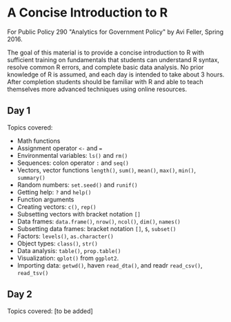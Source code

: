 # A Concise Introduction to R

For Public Policy 290 "Analytics for Government Policy" by Avi Feller, Spring 2016.

The goal of this material is to provide a concise introduction to R with sufficient training on fundamentals that students can understand R syntax, resolve common R errors, and complete basic data analysis. No prior knowledge of R is assumed, and each day is intended to take about 3 hours. After completion students should be familiar with R and able to teach themselves more advanced techniques using online resources.

## Day 1

Topics covered:

* Math functions
* Assignment operator `<-` and `=`
* Environmental variables: `ls()` and `rm()`
* Sequences: colon operator `:` and `seq()`
* Vectors, vector functions `length()`, `sum()`, `mean()`, `max()`, `min()`, `summary()`
* Random numbers: `set.seed()` and `runif()`
* Getting help: `?` and `help()`
* Function arguments
* Creating vectors: `c()`, `rep()`
* Subsetting vectors with bracket notation `[]`
* Data frames: `data.frame()`, `nrow()`, `ncol()`, `dim()`, `names()`
* Subsetting data frames: bracket notation `[]`, `$`, `subset()`
* Factors: `levels()`, `as.character()`
* Object types: `class()`, `str()`
* Data analysis: `table()`, `prop.table()`
* Visualization: `qplot()` from `ggplot2`.
* Importing data: `getwd()`, haven `read_dta()`, and readr `read_csv()`, `read_tsv()`

## Day 2

Topics covered: [to be added]
